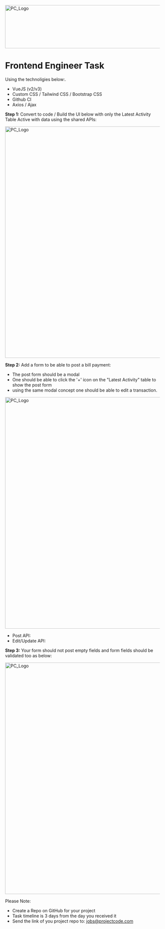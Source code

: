 <img src="https://github.com/ismailasega/projectCode-interview/blob/main/img/pcLogo.png" alt="PC_Logo" width="564" height="140">

# Frontend Engineer Task

Using the technoligies below:. 

* VueJS (v2/v3)
* Custom CSS / Tailwind CSS / Bootstrap CSS 
* Github CI
* Axios / Ajax

**Step 1:** Convert to code / Build the UI below with only the Latest Activity Table Active with data using the shared APIs:

<img src="https://github.com/ismailasega/projectCode-interview/blob/main/img/fe_UI_1.png" alt="PC_Logo" width="1171" height="750">

**Step 2:** Add a form to be able to post a bill payment:
* The post form should be a modal
* One should be able to click the '+' icon on the "Latest Activity" table to show the post form
* using the same modal concept one should be able to edit a transaction.

<img src="https://github.com/ismailasega/projectCode-interview/blob/main/img/fe_UI_2.png" alt="PC_Logo" width="1171" height="750">

* Post API:
* Edit/Update API: 

**Step 3:** Your form should not post empty fields and form fields should be validated too as below:

<img src="https://github.com/ismailasega/projectCode-interview/blob/main/img/fe_UI_3.png" alt="PC_Logo" width="1171" height="750">


Please Note:
* Create a Repo on GitHub for your project
* Task timeline is 3 days from the day you received it
* Send the link of you project repo to: jobs@projectcode.com